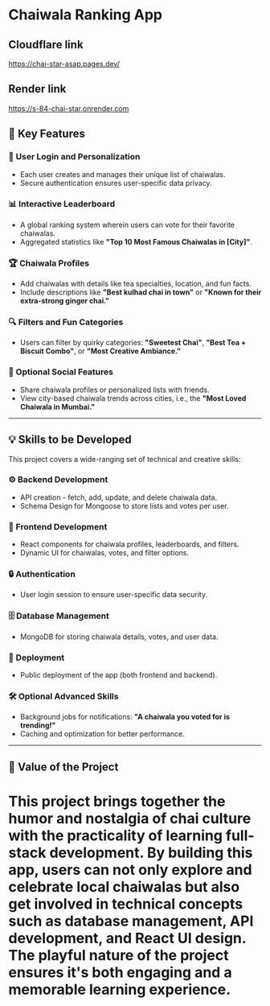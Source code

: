 
# Chaiwala Ranking App

## Cloudflare link
https://chai-star-asap.pages.dev/

## Render link
https://s-84-chai-star.onrender.com

## 📌 Key Features

### 🔐 User Login and Personalization
- Each user creates and manages their unique list of chaiwalas.
- Secure authentication ensures user-specific data privacy.

### 📊 Interactive Leaderboard
- A global ranking system wherein users can vote for their favorite chaiwalas.
- Aggregated statistics like **"Top 10 Most Famous Chaiwalas in [City]"**.

### 🏆 Chaiwala Profiles
- Add chaiwalas with details like tea specialties, location, and fun facts.
- Include descriptions like **"Best kulhad chai in town"** or **"Known for their extra-strong ginger chai."**

### 🔍 Filters and Fun Categories
- Users can filter by quirky categories: **"Sweetest Chai"**, **"Best Tea + Biscuit Combo"**, or **"Most Creative Ambiance."**

### 📢 Optional Social Features
- Share chaiwala profiles or personalized lists with friends.
- View city-based chaiwala trends across cities, i.e., the **"Most Loved Chaiwala in Mumbai."**

---

## 💡 Skills to be Developed

This project covers a wide-ranging set of technical and creative skills:

### ⚙️ Backend Development
- API creation - fetch, add, update, and delete chaiwala data.
- Schema Design for Mongoose to store lists and votes per user.

### 🎨 Frontend Development
- React components for chaiwala profiles, leaderboards, and filters.
- Dynamic UI for chaiwalas, votes, and filter options.

### 🔒 Authentication
- User login session to ensure user-specific data security.

### 🗄️ Database Management
- MongoDB for storing chaiwala details, votes, and user data.

### 🚀 Deployment
- Public deployment of the app (both frontend and backend).

### 🛠️ Optional Advanced Skills
- Background jobs for notifications: **"A chaiwala you voted for is trending!"**
- Caching and optimization for better performance.

---

## 🎯 Value of the Project

This project brings together the humor and nostalgia of chai culture with the practicality of learning full-stack development. By building this app, users can not only explore and celebrate local chaiwalas but also get involved in technical concepts such as database management, API development, and React UI design. The playful nature of the project ensures it's both engaging and a memorable learning experience.
=======
